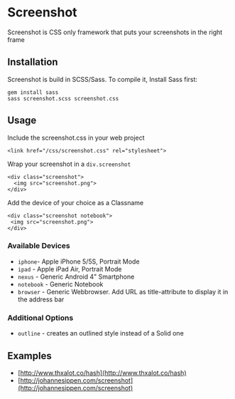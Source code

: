 # Screenshot

Screenshot is CSS only framework that puts your screenshots in the right frame

## Installation

Screenshot is build in SCSS/Sass. To compile it, Install Sass first:

    gem install sass
    sass screenshot.scss screenshot.css

## Usage

Include the screenshot.css in your web project

    <link href="/css/screenshot.css" rel="stylesheet">

Wrap your screenshot in a `div.screenshot`

    <div class="screenshot">
      <img src="screenshot.png">
    </div>

Add the device of your choice as a Classname

    <div class="screenshot notebook">
     <img src="screenshot.png">
    </div>

### Available Devices

- `iphone`- Apple iPhone 5/5S, Portrait Mode
- `ipad` - Apple iPad Air, Portrait Mode
- `nexus` - Generic Android 4" Smartphone
- `notebook` - Generic Notebook
- `browser` - Generic Webbrowser. Add URL as title-attribute to display it in the address bar

### Additional Options

- `outline` - creates an outlined style instead of a Solid one

## Examples

- [http://www.thxalot.co/hash](http://www.thxalot.co/hash)
- [http://johannesippen.com/screenshot](http://johannesippen.com/screenshot)